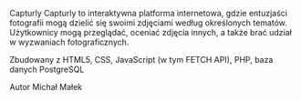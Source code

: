 Capturly
Capturly to interaktywna platforma internetowa, gdzie entuzjaści fotografii mogą dzielić się swoimi zdjęciami według określonych tematów. Użytkownicy mogą przeglądać, oceniać zdjęcia innych, a także brać udział w wyzwaniach fotograficznych.

Zbudowany z
HTML5, CSS, JavaScript (w tym FETCH API), PHP, baza danych PostgreSQL

Autor
Michał Małek